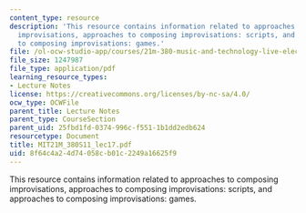 ```yaml
---
content_type: resource
description: 'This resource contains information related to approaches to composing
  improvisations, approaches to composing improvisations: scripts, and approaches
  to composing improvisations: games.'
file: /ol-ocw-studio-app/courses/21m-380-music-and-technology-live-electronics-performance-practices-spring-2011/8f64c4a24d74058cb01c2249a16625f9_MIT21M_380S11_lec17.pdf
file_size: 1247987
file_type: application/pdf
learning_resource_types:
- Lecture Notes
license: https://creativecommons.org/licenses/by-nc-sa/4.0/
ocw_type: OCWFile
parent_title: Lecture Notes
parent_type: CourseSection
parent_uid: 25fbd1fd-0374-996c-f551-1b1dd2edb624
resourcetype: Document
title: MIT21M_380S11_lec17.pdf
uid: 8f64c4a2-4d74-058c-b01c-2249a16625f9
---
```

This resource contains information related to approaches to composing improvisations, approaches to composing improvisations: scripts, and approaches to composing improvisations: games.